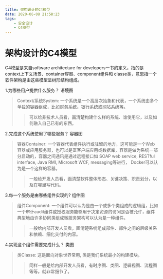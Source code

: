 ```yaml
---
title: 架构设计的C4模型
date: 2020-06-08 21:58:23
tags:
    - 安全设计
    - C4模型
---
```


# 架构设计的C4模型

C4模型是来自software architecture for developers一书的定义，指的是context上下文场景、container容器、component组件和 classe类，意思指一个软件架构是由这些模型呈树形结构组成。
<!--more-->

1.为哪些用户提供什么服务？ 语境图
>Context/系统System: 一个系统是一个高层次抽象和代表，一个系统由多个单独的容器组成，比如财务系统，银行系统或网站系统等。
>>可以给非技术人员看，画清楚构建什么样的系统、谁使用它，以及如何融入自己已有的东西。

2.完成这个系统使用了哪些服务？ 容器图
>容器Container: 一个容器代表组件执行或驻留的地方，这可能是一个Web容器或应用服务器，也可以是富客户端应用或数据库，容器是做为系统一部分启动的，容器之间通讯是通过远程接口如 SOAP web service, RESTful interface, Java RMI, Microsoft WCF, messaging等进行， Docker可以认为是一个这样的容器。
>>一般给开发人员看，画清楚软件整体形态、关键决策、职责划分，以及在哪里写代码。

3.每一个服务是由哪些组件实现的? 组件图
>组件Component: 一个组件可以认为是由一个或多个类组成的逻辑组，比如一个审计audit组件或授权服务能够用于决定资源的访问是否被允许，组件典型地由许多协同类组成微服务架构可以认为是一种组件。
>>一般给内部开发人员看，画清楚系统组成部件、部件之间的层级关系和依赖、细化交付的内容。

4.实现这个组件需要完成什么？ 类图
>类Classe: 这是面向对象世界常用, 类是我们系统最小的构建模块。
>>同样一般是给内部开发人员看，有时序图、类图、逻辑视图、流程图等等，就非常细节了。
